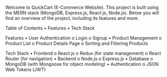 Welcome to QuickCart (E-Commerce Website). This project is built using the MERN stack (MongoDB, Express.js, React.js, Node.js). Below you will find an overview of the project, including its features and more.

Table of Contents
•	Features
•	Tech Stack

Features
•	User Authentication
  o	Login
  o	Signup
•	Product Management
  o	Product List
  o	Product Details Page
  o	Sorting and Filtering Products
  
Tech Stack
 •	Frontend
   o	React.js
   o	Redux (for state management)
   o	React Router (for navigation)
•	Backend
   o	Node.js
   o	Express.js
•	Database
   o	MongoDB (with Mongoose for object modeling)
•	Authentication
   o	JSON Web Tokens (JWT)

